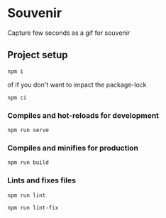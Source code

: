 # Souvenir

Capture few seconds as a gif for souvenir

## Project setup
```
npm i
```
of if you don't want to impact the package-lock
```
npm ci
```

### Compiles and hot-reloads for development
```
npm run serve
```

### Compiles and minifies for production
```
npm run build
```

### Lints and fixes files
```
npm run lint
```
```
npm run lint-fix
```

